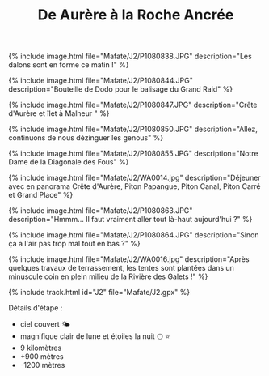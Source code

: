 ﻿---
title: "De Aurère à la Roche Ancrée"
permalink: /Mafate/J2/
sidebar:
  nav: "mafate"
enable_tracks: true
---

{% include image.html file="Mafate/J2/P1080838.JPG" description="Les dalons sont en forme ce matin !" %}

{% include image.html file="Mafate/J2/P1080844.JPG" description="Bouteille de Dodo pour le balisage du Grand Raid" %}

{% include image.html file="Mafate/J2/P1080847.JPG" description="Crête d'Aurère et îlet à Malheur " %}

{% include image.html file="Mafate/J2/P1080850.JPG" description="Allez, continuons de nous dézinguer les genous" %}

{% include image.html file="Mafate/J2/P1080855.JPG" description="Notre Dame de la Diagonale des Fous" %}

{% include image.html file="Mafate/J2/WA0014.jpg" description="Déjeuner avec en panorama Crête d'Aurère, Piton Papangue, Piton Canal, Piton Carré et Grand Place" %}

{% include image.html file="Mafate/J2/P1080863.JPG" description="Hmmm... Il faut vraiment aller tout là-haut aujourd'hui ?" %}

{% include image.html file="Mafate/J2/P1080864.JPG" description="Sinon ça a l'air pas trop mal tout en bas ?" %}

{% include image.html file="Mafate/J2/WA0016.jpg" description="Après quelques travaux de terrassement, les tentes sont plantées dans un minuscule coin en plein milieu de la Rivière des Galets !" %}

<!-- TODO image baignade -->

{% include track.html id="J2" file="Mafate/J2.gpx" %}

Détails d'étape :
* ciel couvert :sun_behind_small_cloud:
* magnifique clair de lune et étoiles la nuit :full_moon: :star:
* 9 kilomètres
* +900 mètres
* -1200 mètres
